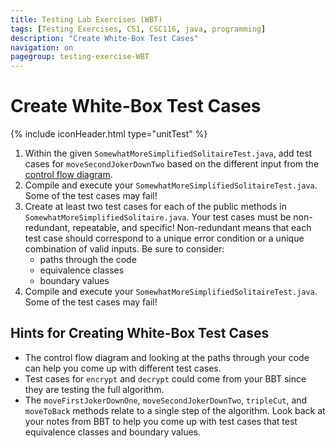 ```yaml
---
title: Testing Lab Exercises (WBT)
tags: [Testing Exercises, CS1, CSC116, java, programming]
description: "Create White-Box Test Cases"
navigation: on
pagegroup: testing-exercise-WBT
---
```


# Create White-Box Test Cases
{% include iconHeader.html type="unitTest" %}


1. Within the given `SomewhatMoreSimplifiedSolitaireTest.java`, add test cases for `moveSecondJokerDownTwo` based on the different input from the [control flow diagram](control-flow).
2. Compile and execute your `SomewhatMoreSimplifiedSolitaireTest.java`. Some of the test cases may fail! 
2. Create at least two test cases for each of the public methods in `SomewhatMoreSimplifiedSolitaire.java`. Your test cases must be non­-redundant, repeatable, and specific! Non­-redundant means that each test case should correspond to a unique error condition or a unique combination of valid inputs. Be sure to consider:
    - paths through the code
    - equivalence classes
    - boundary values
2. Compile and execute your `SomewhatMoreSimplifiedSolitaireTest.java`. Some of the test cases may fail! 

## Hints for Creating White-Box Test Cases

- The control flow diagram and looking at the paths through your code can help you come up with different test cases.
- Test cases for `encrypt` and `decrypt` could come from your BBT since they are testing the full algorithm.
- The `moveFirstJokerDownOne`, `moveSecondJokerDownTwo`, `tripleCut`, and `moveToBack` methods relate to a single step of the algorithm. Look back at your notes from BBT to help you come up with test cases that test equivalence classes and boundary values.